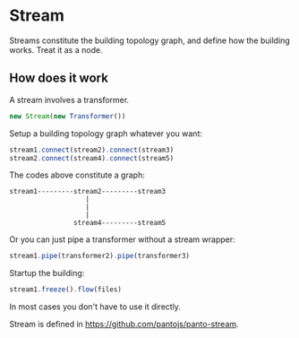 # Stream

Streams constitute the building topology graph, and define how the building works. Treat it as a node.

## How does it work

A stream involves a transformer.

```js
new Stream(new Transformer())
```

Setup a building topology graph whatever you want:

```js
stream1.connect(stream2).connect(stream3)
stream2.connect(stream4).connect(stream5)
```

The codes above constitute a graph:

```
stream1---------stream2---------stream3
                   |
                   |
                   |
                stream4---------stream5
```

Or you can just pipe a transformer without a stream wrapper:

```js
stream1.pipe(transformer2).pipe(transformer3)
```

Startup the building:

```js
stream1.freeze().flow(files)
```

In most cases you don't have to use it directly.

Stream is defined in <https://github.com/pantojs/panto-stream>.